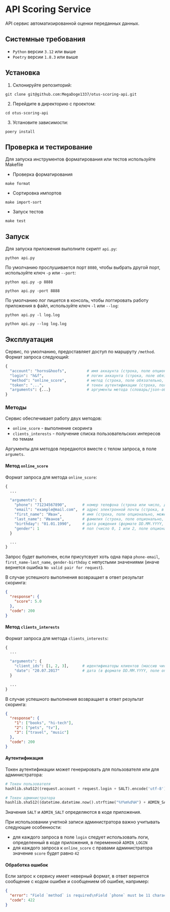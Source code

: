 # API Scoring Service
API сервис автоматизированной оценки переданных данных.

## Системные требования
- `Python` версии `3.12` или выше
- `Poetry` версии `1.8.3` или выше

## Установка

1. Склонируйте репозиторий:
```
git clone git@github.com:MegaDoge1337/otus-scoring-api.git
```

2. Перейдите в директорию с проектом:
```
cd otus-scoring-api
```

3. Установите зависимости:
```
poery install
```

## Проверка и тестирование

Для запуска инструментов форматирования или тестов используйте Makefile

- Проверка форматирования
```
make format
```

- Сортировка импортов
```
make import-sort
```

- Запуск тестов
```
make test
```

## Запуск

Для запуска приложения выполните скрипт `api.py`:
```
python api.py
```

По умолчанию прослушивается порт `8080`, чтобы выбрать другой порт, используйте ключ `-p` или `--port`:
```
python api.py -p 8888

python api.py -port 8888
```

По умолчанию лог пишется в консоль, чтобы логгировать работу приложения в файл, используйте ключ `-l` или `--log`:
```
python api.py -l log.log

python api.py --log log.log
```

## Эксплуатация

Сервис, по умолчанию, предоставляет доступ по маршруту `/method`. Формат запроса следующий:
```py
{
  "account": "horns&hoofs",         # имя аккаунта (строка, поле опционально, может быть пустым)
  "login": "h&f",                   # логин аккаунта (строка, поле обязательно, может быть пустым)
  "method": "online_score",         # метод (строка, поле обязательно, может быть пустым), подробнее см.
  "token": "...",                   # токен аутентификации (строка, поле обязательно, может быть пустым), подробнее см Аутентификация
  "arguments": {...}                # аргументы метода (словарь/json-объект, поле обязательно, может быть пустым), подробнее см.
}
```

### Методы

Сервис обеспечивает работу двух методов:

- `online_score` - выполнение скоринга
- `clients_interests` - получение списка пользовательских интересов по темам

Аргументы для методов передаются вместе с телом запроса, в поле `argumets`.

#### Метод `online_score`

Формат запроса для метода `online_score`:
```py
{
  ...

  "arguments": {
    "phone": "71234567890",       # номер телефона (строка или число, длиной 11, начинается с 7, поле опционально, может быть пустым)
    "email": "example@mail.com",  # адрес электронной почты (строка, в которой есть @, поле опционально, может быть пустым)
    "first_name": "Иван",         # имя (строка, поле опционально, может быть пустым)
    "last_name": "Иванов",        # фамилия (строка, поле опционально, может быть пустым)
    "birthday": "01.01.1990",     # дата рождения (формате DD.MM.YYYY, с которой прошло не больше 70 лет, поле опционально, может быть пустым)
    "gender": 1                   # пол (число 0, 1 или 2, поле опционально, может быть пустым)
  }

  ...
}
```
Запрос будет выполнен, если присутсвует хоть одна пара `phone-email`, `first_name-last_name`, `gender-birthday` с непустыми значениями (иначе вернется ошибка `No valid pair for request`).

В случае успешного выполнения возвращает в ответ результат скоринга:
```json
{
  "response": {
    "score": 5.0
  },
  "code": 200
}
```

#### Метод `clients_interests`

Формат запроса для метода `clients_interests`:
```py
{
  ...

  "arguments": {
    "client_ids": [1, 2, 3],      # идентификаторы клиентов (массив чисел, поле обязательно, не пустое)
    "date": "20.07.2017"          # дата (в формате DD.MM.YYYY, поле опционально, может быть пустым)
  }

  ...
}
```

В случае успешного выполнения возвращает в ответ результат скоринга:
```json
{
  "response": {
    "1": ["books", "hi-tech"],
    "2": ["pets", "tv"],
    "3": ["travel", "music"]
  },
  "code": 200
}
```

#### Аутентификация

Токен аутентификации может генерировать для пользователя или для администратора:
```py
# Токен пользователя
hashlib.sha512((request.account + request.login + SALT).encode('utf-8')).hexdigest()
```

```py
# Токен администратора
hashlib.sha512((datetime.datetime.now().strftime("%Y%m%d%H") + ADMIN_SALT).encode('utf-8')).hexdigest()
```

Значения `SALT` и `ADMIN_SALT` определяются в коде приложения.

При использовании учетной записи администратора важно учитывать следующие особенности:
- для каждого запроса в поле `login` следует использовать логи, определенный в коде приложения, в переменной `ADMIN_LOGIN`
- для каждого запроса к `online_score` с правами администратора значение `score` будет равно `42`

#### Обработка ошибок

Если запрос к сервису имеет неверный формат, в ответ вернется сообщение с кодом ошибке и сообщением об ошибке, например:
```json
{
  "error": "Field `method` is required\nField `phone` must be 11 charactes long...",
  "code": 422
}
```
